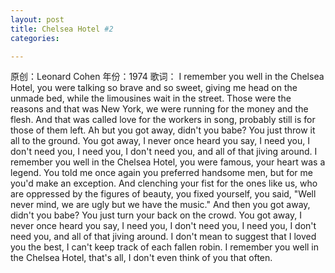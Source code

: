 ```yaml
---
layout: post
title: Chelsea Hotel #2
categories:

---
```

原创：Leonard Cohen
年份：1974
歌词：
I remember you well in the Chelsea Hotel,
you were talking so brave and so sweet,
giving me head on the unmade bed,
while the limousines wait in the street.
Those were the reasons and that was New York,
we were running for the money and the flesh.
And that was called love for the workers in song,
probably still is for those of them left.
Ah but you got away, didn't you babe?
You just throw it all to the ground.
You got away, I never once heard you say,
I need you, I don't need you,
I need you, I don't need you,
and all of that jiving around.
I remember you well in the Chelsea Hotel,
you were famous, your heart was a legend.
You told me once again you preferred handsome men,
but for me you'd make an exception.
And clenching your fist for the ones like us,
who are oppressed by the figures of beauty,
you fixed yourself, you said, "Well never mind,
we are ugly but we have the music."
And then you got away, didn't you babe?
You just turn your back on the crowd.
You got away, I never once heard you say,
I need you, I don't need you,
I need you, I don't need you,
and all of that jiving around.
I don't mean to suggest that I loved you the best,
I can't keep track of each fallen robin.
I remember you well in the Chelsea Hotel,
that's all, I don't even think of you that often.